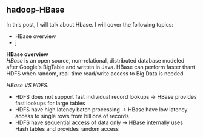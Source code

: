 ## hadoop-HBase

In this post, I will talk about Hbase. I will cover the following topics:  
- HBase overview
- j

**HBase overview**  
_HBase_ is an open source, non-relational, distributed database modeled after Google's BigTable and written in Java. HBase can perform faster thant HDFS when random, real-time read/write access to Big Data is needed.

_HBase VS HDFS:_   
- HDFS does not support fast individual record lookups -> HBase provides fast lookups for large tables
- HDFS have high latency batch processing -> HBase have low latency access to single rows from billions of records
- HDFS have sequential access of data only -> HBase internally uses Hash tables and provides random access



